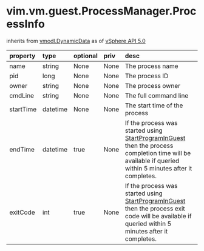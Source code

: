 vim.vm.guest.ProcessManager.ProcessInfo
=======================================
inherits from [vmodl.DynamicData](docs/vmodl.DynamicData.md)
as of [vSphere API 5.0](vim.version.md#vim.version.version7)




| property | type | optional | priv | desc |
|:---------|:-----|:---------|:-----|:-----|
| name | string | None | None | The process name |
| pid | long | None | None | The process ID |
| owner | string | None | None | The process owner |
| cmdLine | string | None | None | The full command line |
| startTime | datetime | None | None | The start time of the process |
| endTime | datetime | true | None | If the process was started using  <a href="vim.vm.guest.ProcessManager.md#startProgram">StartProgramInGuest</a>  then the process completion time will be available if  queried within 5 minutes after it completes. |
| exitCode | int | true | None | If the process was started using  <a href="vim.vm.guest.ProcessManager.md#startProgram">StartProgramInGuest</a>  then the process exit code will be available if  queried within 5 minutes after it completes. |


